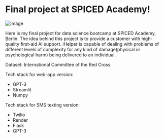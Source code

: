 # Final project at SPICED Academy!

![image](FINAL_PROJECT_SPICED/iHelper_streamlit/101.png)









Here is my final project for data science bootcamp at SPICED Academy, Berlin. The idea behind this project is to provide a customer with high-quality first-aid AI support. iHelper is capable of dealing with problems of different levels of complexity for any kind of damage(physical or psychological harm) being delivered to an individual.

Dataset: International Committee of the Red Cross.

Tech stack for web-app version: 
- GPT-3
- Streamlit
- Numpy

Tech stack for SMS texting version: 
- Twilio
- Render
- Flask
- GPT-3
